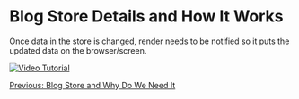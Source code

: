 # Blog Store Details and How It Works
Once data in the store is changed, render needs to be notified so it puts the updated data on the browser/screen.

[![Video Tutorial](https://raw.githubusercontent.com/freenit-framework/frontend-tutorial/step/06/screenshot.png)](https://www.youtube.com/watch?v=tNNJfedl7G4&list=PLpeJ1COhO5ak9X3UE85mlFZrrIxiPynKy&index=6)

[Previous: Blog Store and Why Do We Need It](https://github.com/freenit-framework/frontend-tutorial/tree/step/05)

